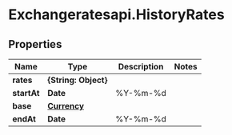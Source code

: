 # Exchangeratesapi.HistoryRates

## Properties

Name | Type | Description | Notes
------------ | ------------- | ------------- | -------------
**rates** | **{String: Object}** |  | 
**startAt** | **Date** | %Y-%m-%d | 
**base** | [**Currency**](Currency.md) |  | 
**endAt** | **Date** | %Y-%m-%d | 


